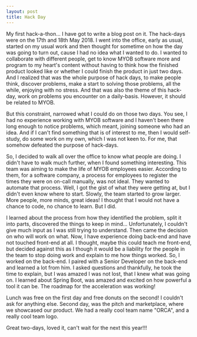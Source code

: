 ```yaml
---
layout: post
title: Hack Day 
---
```


My first hack-a-thon... I have got to write a blog post on it. The hack-days were on the 17th and 18th May 2018. I went into the office, early as usual, started on my usual work and then thought for sometime on how the day was going to turn out, cause I had no idea what I wanted to do. I wanted to collaborate with different people, get to know MYOB software more and program to my heart's content without having to think how the finished product looked like or whether I could finish the product in just two days. And I realized that was the whole purpose of hack days, to make people think, discover problems, make a start to solving those problems, all the while, enjoying with no stress. And that was also the theme of this hack-day, work on problems you encounter on a daily-basis. However, it should be related to MYOB. 

But this constraint, narrowed what I could do on those two days. You see, I had no experience working with MYOB software and I haven't been there long enough to notice problems, which meant, joining someone who had an idea. And if I can't find something that is of interest to me, then I would self-study, do some work on my own, which I was not keen to. For me, that somehow defeated the purpose of hack-days.

So, I decided to walk all over the office to know what people are doing. I didn't have to walk much further, when I found something interesting. This team was aiming to make the life of MYOB employees easier. According to them, for a software company, a process for employees to register the times they were on on-call manually, was not ideal. They wanted to automate that process. Well, I got the gist of what they were getting at, but I didn't even know where to start. Slowly, the team started to grow larger. More people, more minds, great ideas! I thought that I would not have a chance to code, no chance to learn. But I did.

I learned about the process from how they identified the problem, split it into parts, discovered the things to keep in mind... Unfortunately, I couldn't give much input as I was still trying to understand. Then came the decision on who will work on what. Now, I have experience doing back-end and have not touched front-end at all. I thought, maybe this could teach me front-end, but decided against this as I though it would be a liability for the people in the team to stop doing work and explain to me how things worked. So, I worked on the back-end. I paired with a Senior Developer on the back-end and learned a lot from him. I asked questions and thankfully, he took the time to explain, but I was amazed I was not lost, that I knew what was going on. I learned about Spring Boot, was amazed and excited on how powerful a tool it can be. The roadmap for the acceleration was working!

Lunch was free on the first day and free donuts on the second! I couldn't ask for anything else. Second day, was the pitch and marketplace, where we showcased our product. We had a really cool team name "ORCA", and a really cool team logo. 

Great two-days, loved it, can't wait for the next this year!!!
